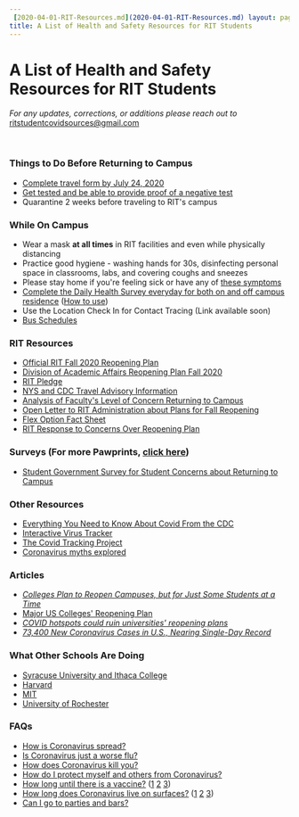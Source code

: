 ```yaml
---
 [2020-04-01-RIT-Resources.md](2020-04-01-RIT-Resources.md) layout: page
title: A List of Health and Safety Resources for RIT Students
---
```


# A List of Health and Safety Resources for RIT Students #

*For any updates, corrections, or additions please reach out to* [ritstudentcovidsources@gmail.com](mailto:ritstudentcovidsources@gmail.com)

<br>

### Things to Do Before Returning to Campus

- [Complete travel form by July 24, 2020](https://mylife.rit.edu/StarRezPortalX/99AE77D5/10/724/Online_Forms-Location_Returning_F)
- [Get tested and be able to provide proof of a negative test](https://coronavirus.health.ny.gov/find-test-site-near-you)
- Quarantine 2 weeks before traveling to RIT's campus

### While On Campus

- Wear a mask **at all times** in RIT facilities and even while physically distancing
- Practice good hygiene - washing hands for 30s, disinfecting personal space in classrooms, labs, and covering coughs and sneezes
- Please stay home if you&#39;re feeling sick or have any of [these symptoms](https://www.cdc.gov/coronavirus/2019-ncov/symptoms-testing/symptoms.html)
- [Complete the Daily Health Survey everyday for both on and off campus residence](https://dailyhealth.rit.edu/assessment) ([How to use](https://www.rit.edu/news/rit-launches-daily-health-screen-monitoring-covid-19-symptoms))
- Use the Location Check In for Contact Tracing (Link available soon)
- [Bus Schedules](https://www.rit.edu/fa/parking/transportation/bus)

### RIT Resources

- [Official RIT Fall 2020 Reopening Plan](https://www.rit.edu/ready/sites/rit.edu.ready/files/docs/RIT-Fall-2020-reopening-plan-072120.pdf)
- [Division of Academic Affairs Reopening Plan Fall 2020](https://www.rit.edu/academicaffairs/academicprogrammgmnt/sites/rit.edu.academicaffairs.academicprogrammgmnt/files/Academic_Affairs_Reopen_Plan_Fall_2020.pdf)
- [RIT Pledge](https://www.rit.edu/ready/pledge)
- [NYS and CDC Travel Advisory Information](https://www.rit.edu/ready/nys-travel-advisory-information)
- [Analysis of Faculty&#39;s Level of Concern Returning to Campus](https://www.docdroid.net/jO9rTAQ/analysis-of-faculty-survey-1-7-2020-pdf)
- [Open Letter to RIT Administration about Plans for Fall Reopening](https://docs.google.com/forms/d/e/1FAIpQLScCYKYOdWE4PySrRzx_a7AMqZJCowowUghX-8Ioe5EtBHdquw/viewform?fbclid=IwAR3K8t1r3thl4Uaq_HHPiXGx35b9sr4GUIkGY3Jlw4p4-Vy09Uf19-mlB_w&amp;fbzx=4432093535858785934)
- [Flex Option Fact Sheet](https://i.redd.it/g5ohiv3mzwc51.jpg)
- [RIT Response to Concerns Over Reopening Plan](https://www.rochesterfirst.com/back-to-school-coronavirus-facts-first/rit-responds-to-concerns-over-in-person-reopening-plan/)

### Surveys (For more Pawprints, [click here](https://pawprints.rit.edu/))

- [Student Government Survey for Student Concerns about Returning to Campus](https://rit.az1.qualtrics.com/jfe/form/SV_cI6UlBHc1GiNC7j)

### Other Resources

- [Everything You Need to Know About Covid From the CDC](https://www.cdc.gov/coronavirus/2019-nCoV/index.html)
- [Interactive Virus Tracker](https://rt.live/)
- [The Covid Tracking Project](https://covidtracking.com/data/us-daily)
- [Coronavirus myths explored](https://www.medicalnewstoday.com/articles/coronavirus-myths-explored)

### Articles ###

- [_Colleges Plan to Reopen Campuses, but for Just Some Students at a Time_](https://www.nytimes.com/2020/07/06/us/coronavirus-universities-colleges-reopening.html)
- [Major US Colleges&#39; Reopening Plan](https://www.businessinsider.com/how-major-us-colleges-plan-reopen-for-fall-2020-semester-2020-5)
- [_COVID hotspots could ruin universities&#39; reopening plans_](https://www.usatoday.com/story/news/education/2020/07/23/college-fall-2020-semester-covid-reopening-bar-frat/5486321002/)
- [_73,400 New Coronavirus Cases in U.S., Nearing Single-Day Record_](https://www.nytimes.com/2020/07/24/world/coronavirus-covid-19.html)



### What Other Schools Are Doing

- [Syracuse University and Ithaca College](https://cnycentral.com/news/local/syracuse-university-ithaca-college-announce-changes-for-fall-semester)
- [Harvard](https://www.marketwatch.com/story/as-pandemic-rages-prominent-colleges-announce-online-semesters-11594130062)
- [MIT](http://news.mit.edu/2020/plans-fall-2020-semester-0707)
- [University of Rochester](https://www.rochester.edu/coronavirus-update/restart-and-recovery/)



### FAQs

- [How is Coronavirus spread?](https://www.webmd.com/lung/coronavirus-transmission-overview#1)
- [Is Coronavirus just a worse flu?](https://www.healthline.com/health-news/why-covid-19-isnt-the-flu)
- [How does Coronavirus kill you?](https://www.sciencemag.org/news/2020/04/how-does-coronavirus-kill-clinicians-trace-ferocious-rampage-through-body-brain-toes)
- [How do I protect myself and others from Coronavirus?]()
- [How long until there is a vaccine?](https://amp.theatlantic.com/amp/article/614566/) ([1](https://www.cnbc.com/amp/2020/07/24/dr-fauci-says-coronavirus-vaccine-likely-wont-be-widely-available-until-months-into-2021.html) [2](https://www.webmd.com/lung/covid-19-vaccine) [3](https://www.bbc.com/news/amp/health-51665497)) 
- [How long does Coronavirus live on surfaces?](https://www.nih.gov/news-events/nih-research-matters/study-suggests-new-coronavirus-may-remain-surfaces-days) ([1](https://www.cdc.gov/coronavirus/2019-ncov/prevent-getting-sick/cleaning-disinfection.html) [2](https://www.webmd.com/lung/how-long-covid-19-lives-on-surfaces) [3](https://www.health.harvard.edu/diseases-and-conditions/coronavirus-resource-center))
- [Can I go to parties and bars?](https://www.npr.org/sections/health-shots/2020/07/03/886933158/planning-to-celebrate-the-4th-what-to-know-about-the-risks-of-parties-and-bars)



